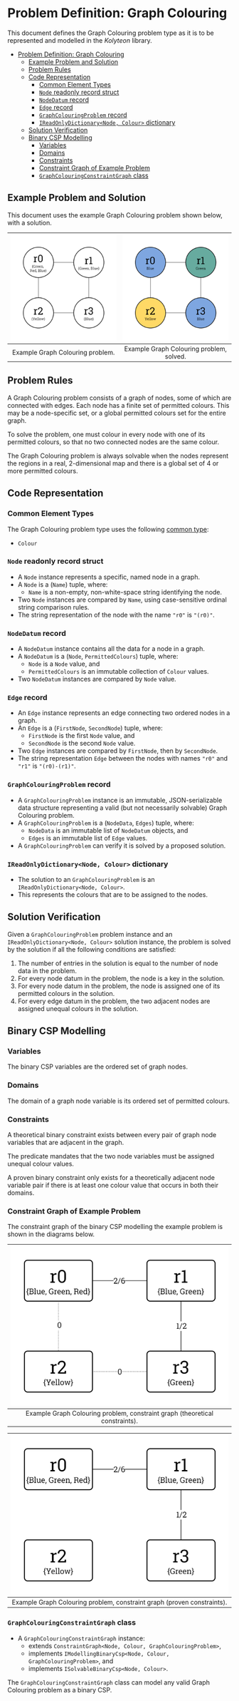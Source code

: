 # Problem Definition: Graph Colouring

This document defines the Graph Colouring problem type as it is to be represented and modelled in the *Kolyteon* library.

- [Problem Definition: Graph Colouring](#problem-definition-graph-colouring)
  - [Example Problem and Solution](#example-problem-and-solution)
  - [Problem Rules](#problem-rules)
  - [Code Representation](#code-representation)
    - [Common Element Types](#common-element-types)
    - [`Node` readonly record struct](#node-readonly-record-struct)
    - [`NodeDatum` record](#nodedatum-record)
    - [`Edge` record](#edge-record)
    - [`GraphColouringProblem` record](#graphcolouringproblem-record)
    - [`IReadOnlyDictionary<Node, Colour>` dictionary](#ireadonlydictionarynode-colour-dictionary)
  - [Solution Verification](#solution-verification)
  - [Binary CSP Modelling](#binary-csp-modelling)
    - [Variables](#variables)
    - [Domains](#domains)
    - [Constraints](#constraints)
    - [Constraint Graph of Example Problem](#constraint-graph-of-example-problem)
    - [`GraphColouringConstraintGraph` class](#graphcolouringconstraintgraph-class)

## Example Problem and Solution

This document uses the example Graph Colouring problem shown below, with a solution.

| ![example graph colouring problem](media/example-problems-graph-colouring-problem.png) | ![example graph colouring problem, solved](media/example-problems-graph-colouring-problem-solved.png) |
|:--------------------------------------------------------------------------------------:|:-----------------------------------------------------------------------------------------------------:|
|                            Example Graph Colouring problem.                            |                               Example Graph Colouring problem, solved.                                |

## Problem Rules

A Graph Colouring problem consists of a graph of nodes, some of which are connected with edges. Each node has a finite set of permitted colours. This may be a node-specific set, or a global permitted colours set for the entire graph.

To solve the problem, one must colour in every node with one of its permitted colours, so that no two connected nodes are the same colour.

The Graph Colouring problem is always solvable when the nodes represent the regions in a real, 2-dimensional map and there is a global set of 4 or more permitted colours.

## Code Representation

### Common Element Types

The Graph Colouring problem type uses the following [common type](problem_definition_common_elements.md):

- `Colour`

### `Node` readonly record struct

- A `Node` instance represents a specific, named node in a graph.
- A `Node` is a (`Name`) tuple, where:
  - `Name` is a non-empty, non-white-space string identifying the node.
- Two `Node` instances are compared by `Name`, using case-sensitive ordinal string comparison rules.
- The string representation of the node with the name `"r0"` is `"(r0)"`.

### `NodeDatum` record

- A `NodeDatum` instance contains all the data for a node in a graph.
- A `NodeDatum` is a (`Node`, `PermittedColours`) tuple, where:
  - `Node` is a `Node` value, and
  - `PermittedColours` is an immutable collection of `Colour` values.
- Two `NodeDatum` instances are compared by `Node` value.

### `Edge` record

- An `Edge` instance represents an edge connecting two ordered nodes in a graph.
- An `Edge` is a (`FirstNode`, `SecondNode`) tuple, where:
  - `FirstNode` is the first `Node` value, and
  - `SecondNode` is the second `Node` value.
- Two `Edge` instances are compared by `FirstNode`, then by `SecondNode`.
- The string representation `Edge` between the nodes with names `"r0"` and `"r1"` is `"(r0)-(r1)"`.

### `GraphColouringProblem` record

- A `GraphColouringProblem` instance is an immutable, JSON-serializable data structure representing a valid (but not necessarily solvable) Graph Colouring problem.
- A `GraphColouringProblem` is a (`NodeData`, `Edges`) tuple, where:
  - `NodeData` is an immutable list of `NodeDatum` objects, and
  - `Edges` is an immutable list of `Edge` values.
- A `GraphColouringProblem` can verify it is solved by a proposed solution.

### `IReadOnlyDictionary<Node, Colour>` dictionary

- The solution to an `GraphColouringProblem` is an `IReadOnlyDictionary<Node, Colour>`.
- This represents the colours that are to be assigned to the nodes.

## Solution Verification

Given a `GraphColouringProblem` problem instance and an `IReadOnlyDictionary<Node, Colour>` solution instance, the problem is solved by the solution if all the following conditions are satisfied:

1. The number of entries in the solution is equal to the number of node data in the problem.
2. For every node datum in the problem, the node is a key in the solution.
3. For every node datum in the problem, the node is assigned one of its permitted colours in the solution.
4. For every edge datum in the problem, the two adjacent nodes are assigned unequal colours in the solution.

## Binary CSP Modelling

### Variables

The binary CSP variables are the ordered set of graph nodes.

### Domains

The domain of a graph node variable is its ordered set of permitted colours.

### Constraints

A theoretical binary constraint exists between every pair of graph node variables that are adjacent in the graph.

The predicate mandates that the two node variables must be assigned unequal colour values.

A proven binary constraint only exists for a theoretically adjacent node variable pair if there is at least one colour value that occurs in both their domains.

### Constraint Graph of Example Problem

The constraint graph of the binary CSP modelling the example problem is shown in the diagrams below.

| ![example graph colouring problem, constraint graph, theoretical constraints](media/example-problems-graph-colouring-constraint-graph-theoretical.png) |
|:------------------------------------------------------------------------------------------------------------------------------------------------------:|
|                                      Example Graph Colouring problem, constraint graph (theoretical constraints).                                      |

| ![example graph colouring problem, constraint graph, proven constraints](media/example-problems-graph-colouring-constraint-graph-proven.png) |
|:--------------------------------------------------------------------------------------------------------------------------------------------:|
|                                   Example Graph Colouring problem, constraint graph (proven constraints).                                    |

### `GraphColouringConstraintGraph` class

- A `GraphColouringConstraintGraph` instance:
  - extends `ConstraintGraph<Node, Colour, GraphColouringProblem>`,
  - implements `IModellingBinaryCsp<Node, Colour, GraphColouringProblem>`, and
  - implements `ISolvableBinaryCsp<Node, Colour>`.

The `GraphColouringConstraintGraph` class can model any valid Graph Colouring problem as a binary CSP.
